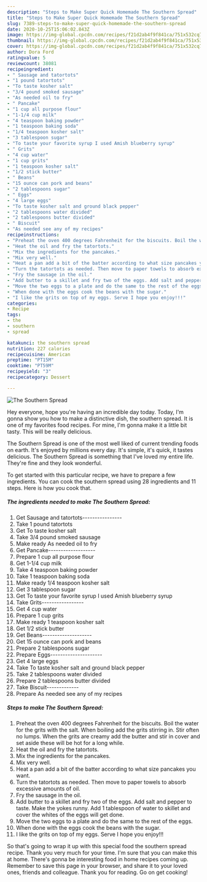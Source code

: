 ```yaml
---
description: "Steps to Make Super Quick Homemade The Southern Spread"
title: "Steps to Make Super Quick Homemade The Southern Spread"
slug: 7389-steps-to-make-super-quick-homemade-the-southern-spread
date: 2020-10-25T15:06:02.843Z
image: https://img-global.cpcdn.com/recipes/f21d2ab4f9f841ca/751x532cq70/the-southern-spread-recipe-main-photo.jpg
thumbnail: https://img-global.cpcdn.com/recipes/f21d2ab4f9f841ca/751x532cq70/the-southern-spread-recipe-main-photo.jpg
cover: https://img-global.cpcdn.com/recipes/f21d2ab4f9f841ca/751x532cq70/the-southern-spread-recipe-main-photo.jpg
author: Dora Ford
ratingvalue: 5
reviewcount: 38081
recipeingredient:
- " Sausage and tatortots"
- "1 pound tatortots"
- "To taste kosher salt"
- "3/4 pound smoked sausage"
- "As needed oil to fry"
- " Pancake"
- "1 cup all purpose flour"
- "1-1/4 cup milk"
- "4 teaspoon baking powder"
- "1 teaspoon baking soda"
- "1/4 teaspoon kosher salt"
- "3 tablespoon sugar"
- "To taste your favorite syrup I used Amish blueberry syrup"
- " Grits"
- "4 cup water"
- "1 cup grits"
- "1 teaspoon kosher salt"
- "1/2 stick butter"
- " Beans"
- "15 ounce can pork and beans"
- "2 tablespoons sugar"
- " Eggs"
- "4 large eggs"
- "To taste kosher salt and ground black pepper"
- "2 tablespoons water divided"
- "2 tablespoons butter divided"
- " Biscuit"
- "As needed see any of my recipes"
recipeinstructions:
- "Preheat the oven 400 degrees Fahrenheit for the biscuits. Boil the water for the grits with the salt. When boiling add the grits stirring in. Stir often no lumps. When the grits are creamy add the butter and stir in cover and set aside these will be hot for a long while."
- "Heat the oil and fry the tatortots."
- "Mix the ingredients for the pancakes."
- "Mix very well."
- "Heat a pan add a bit of the batter according to what size pancakes you want."
- "Turn the tatortots as needed. Then move to paper towels to absorb excessive amounts of oil."
- "Fry the sausage in the oil."
- "Add butter to a skillet and fry two of the eggs. Add salt and pepper to taste. Make the yokes runny. Add 1 tablespoon of water to skillet and cover the whites of the eggs will get done."
- "Move the two eggs to a plate and do the same to the rest of the eggs."
- "When done with the eggs cook the beans with the sugar."
- "I like the grits on top of my eggs. Serve I hope you enjoy!!!"
categories:
- Recipe
tags:
- the
- southern
- spread

katakunci: the southern spread 
nutrition: 227 calories
recipecuisine: American
preptime: "PT15M"
cooktime: "PT59M"
recipeyield: "3"
recipecategory: Dessert

---
```



![The Southern Spread](https://img-global.cpcdn.com/recipes/f21d2ab4f9f841ca/751x532cq70/the-southern-spread-recipe-main-photo.jpg)

Hey everyone, hope you're having an incredible day today. Today, I'm gonna show you how to make a distinctive dish, the southern spread. It is one of my favorites food recipes. For mine, I'm gonna make it a little bit tasty. This will be really delicious.

The Southern Spread is one of the most well liked of current trending foods on earth. It's enjoyed by millions every day. It's simple, it's quick, it tastes delicious. The Southern Spread is something that I've loved my entire life. They're fine and they look wonderful.




To get started with this particular recipe, we have to prepare a few ingredients. You can cook the southern spread using 28 ingredients and 11 steps. Here is how you cook that.

<!--inarticleads1-->

##### The ingredients needed to make The Southern Spread:

1. Get  Sausage and tatortots----------------
1. Take 1 pound tatortots
1. Get To taste kosher salt
1. Take 3/4 pound smoked sausage
1. Make ready As needed oil to fry
1. Get  Pancake-------------------
1. Prepare 1 cup all purpose flour
1. Get 1-1/4 cup milk
1. Take 4 teaspoon baking powder
1. Take 1 teaspoon baking soda
1. Make ready 1/4 teaspoon kosher salt
1. Get 3 tablespoon sugar
1. Get To taste your favorite syrup I used Amish blueberry syrup
1. Take  Grits-----------------
1. Get 4 cup water
1. Prepare 1 cup grits
1. Make ready 1 teaspoon kosher salt
1. Get 1/2 stick butter
1. Get  Beans--------------------
1. Get 15 ounce can pork and beans
1. Prepare 2 tablespoons sugar
1. Prepare  Eggs---------------------
1. Get 4 large eggs
1. Take To taste kosher salt and ground black pepper
1. Take 2 tablespoons water divided
1. Prepare 2 tablespoons butter divided
1. Take  Biscuit-------------
1. Prepare As needed see any of my recipes




<!--inarticleads2-->

##### Steps to make The Southern Spread:

1. Preheat the oven 400 degrees Fahrenheit for the biscuits. Boil the water for the grits with the salt. When boiling add the grits stirring in. Stir often no lumps. When the grits are creamy add the butter and stir in cover and set aside these will be hot for a long while.
1. Heat the oil and fry the tatortots.
1. Mix the ingredients for the pancakes.
1. Mix very well.
1. Heat a pan add a bit of the batter according to what size pancakes you want.
1. Turn the tatortots as needed. Then move to paper towels to absorb excessive amounts of oil.
1. Fry the sausage in the oil.
1. Add butter to a skillet and fry two of the eggs. Add salt and pepper to taste. Make the yokes runny. Add 1 tablespoon of water to skillet and cover the whites of the eggs will get done.
1. Move the two eggs to a plate and do the same to the rest of the eggs.
1. When done with the eggs cook the beans with the sugar.
1. I like the grits on top of my eggs. Serve I hope you enjoy!!!




So that's going to wrap it up with this special food the southern spread recipe. Thank you very much for your time. I'm sure that you can make this at home. There's gonna be interesting food in home recipes coming up. Remember to save this page in your browser, and share it to your loved ones, friends and colleague. Thank you for reading. Go on get cooking!
